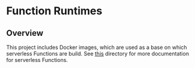 # Function Runtimes

## Overview

This project includes Docker images, which are used as a base on which serverless Functions are build. See [this](../../docs/serverless) directory for more documentation for serverless Functions.
